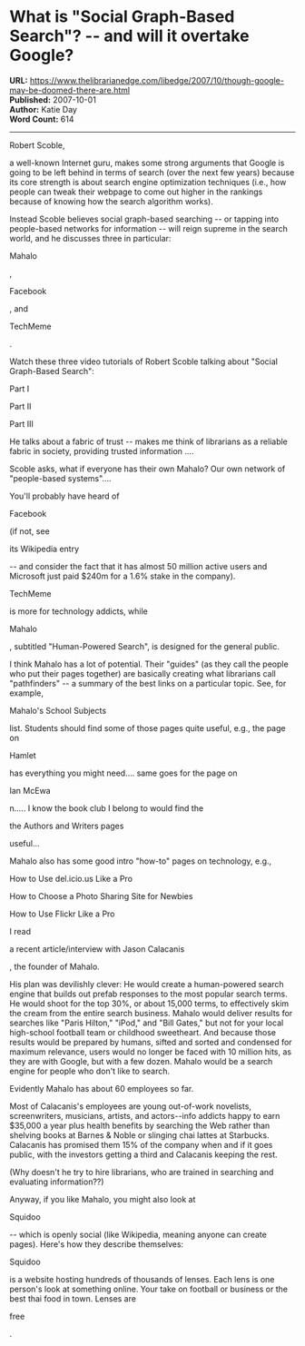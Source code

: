 # What is "Social Graph-Based Search"? -- and will it overtake Google?

**URL:** https://www.thelibrarianedge.com/libedge/2007/10/though-google-may-be-doomed-there-are.html  
**Published:** 2007-10-01  
**Author:** Katie Day  
**Word Count:** 614

---

Robert Scoble,

a well-known Internet guru, makes some strong arguments that Google is going to be left behind in terms of search (over the next few years) because its core strength is about search engine optimization techniques (i.e., how people can tweak their webpage to come out higher in the rankings because of knowing how the search algorithm works).

Instead Scoble believes social graph-based searching -- or tapping into people-based networks for information -- will reign supreme in the search world, and he discusses three in particular:

Mahalo

,

Facebook

, and

TechMeme

.

Watch these three video tutorials of Robert Scoble talking about "Social Graph-Based Search":

Part I

Part II

Part III

He talks about a fabric of trust -- makes me think of librarians as a reliable fabric in society, providing trusted information ....

Scoble asks, what if everyone has their own Mahalo?  Our own network of  "people-based systems"....

You'll probably have heard of

Facebook

(if not, see

its Wikipedia entry

-- and consider the fact that it has almost 50 million active users and Microsoft just paid $240m for a 1.6% stake in the company).

TechMeme

is more for technology addicts, while

Mahalo

, subtitled "Human-Powered Search",  is designed for the general public.

I think Mahalo has a lot of potential.  Their "guides" (as they call the people who put their pages together) are basically creating what librarians call "pathfinders" -- a summary of the best links on a particular topic.  See, for example,

Mahalo's School Subjects

list.  Students should find some of those pages quite useful, e.g., the page on

Hamlet

has everything you might need.... same goes for the page on

Ian McEwa

n.....  I know the book club I belong to would find the

the Authors and Writers pages

useful...

Mahalo also has some good intro "how-to" pages on technology, e.g.,

How to Use del.icio.us Like a Pro

How to Choose a Photo Sharing Site for Newbies

How to Use Flickr Like a Pro

I read

a recent article/interview with Jason Calacanis

, the founder of Mahalo.

His plan was devilishly clever: He would create a human-powered search engine that builds out prefab responses to the most popular search terms. He would shoot for the top 30%, or about 15,000 terms, to effectively skim the cream from the entire search business. Mahalo would deliver results for searches like "Paris Hilton," "iPod," and "Bill Gates," but not for your local high-school football team or childhood sweetheart. And because those results would be prepared by humans, sifted and sorted and condensed for maximum relevance, users would no longer be faced with 10 million hits, as they are with Google, but with a few dozen. Mahalo would be a search engine for people who don't like to search.

Evidently Mahalo has about 60 employees so far.

Most of Calacanis's employees are young out-of-work novelists, screenwriters, musicians, artists, and actors--info addicts happy to earn $35,000 a year plus health benefits by searching the Web rather than shelving books at Barnes & Noble or slinging chai lattes at Starbucks. Calacanis has promised them 15% of the company when and if it goes public, with the investors getting a third and Calacanis keeping the rest.

(Why doesn't he try to hire librarians, who are trained in searching and evaluating information??)

Anyway, if you like Mahalo, you might also look at

Squidoo

-- which is openly social (like Wikipedia, meaning anyone can create pages).  Here's how they describe themselves:

Squidoo

is a website hosting hundreds of thousands of lenses. Each lens is one person's look at something online. Your take on football or business or the best thai food in town.   Lenses are

free

.
